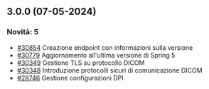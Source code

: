 ## 3.0.0 (07-05-2024)

### Novità: 5
- [#30854](https://parermine.regione.emilia-romagna.it/issues/30854) Creazione endpoint con informazioni sulla versione
- [#30779](https://parermine.regione.emilia-romagna.it/issues/30779) Aggiornamento all'ultima versione di Spring 5
- [#30349](https://parermine.regione.emilia-romagna.it/issues/30349) Gestione TLS su protocollo DICOM
- [#30348](https://parermine.regione.emilia-romagna.it/issues/30348) Introduzione protocolli sicuri di comunicazione DICOM
- [#28746](https://parermine.regione.emilia-romagna.it/issues/28746) Gestione configurazioni DPI 
